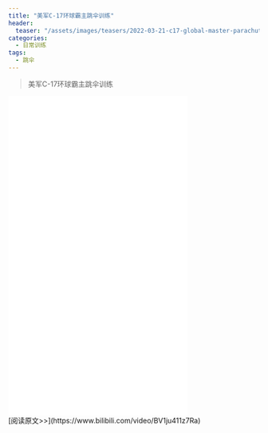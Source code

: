 ```yaml
---
title: "美军C-17环球霸主跳伞训练"
header:
  teaser: "/assets/images/teasers/2022-03-21-c17-global-master-parachute.png"
categories:
  - 日常训练
tags:
  - 跳伞
---
```


>美军C-17环球霸主跳伞训练

<iframe width="360px" height="640px" src="//player.bilibili.com/player.html?aid=509829690&bvid=BV1ju411z7Ra&cid=549641454&page=1" scrolling="no" border="0" frameborder="no" framespacing="0" allowfullscreen="true"> </iframe>
<br/>
[阅读原文>>](https://www.bilibili.com/video/BV1ju411z7Ra)
